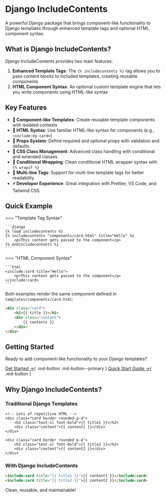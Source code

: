 # Django IncludeContents

A powerful Django package that brings component-like functionality to Django templates through enhanced template tags and optional HTML component syntax.

## What is Django IncludeContents?

Django IncludeContents provides two main features:

1. **Enhanced Template Tags**: The `{% includecontents %}` tag allows you to pass content blocks to included templates, creating reusable components
2. **HTML Component Syntax**: An optional custom template engine that lets you write components using HTML-like syntax

## Key Features

- **🧩 Component-like Templates**: Create reusable template components with isolated contexts
- **📝 HTML Syntax**: Use familiar HTML-like syntax for components (e.g., `<include:my-card>`)
- **🎯 Props System**: Define required and optional props with validation and defaults
- **🎨 CSS Class Management**: Advanced class handling with conditional and extended classes
- **🔀 Conditional Wrapping**: Clean conditional HTML wrapper syntax with `{% wrapif %}`
- **📄 Multi-line Tags**: Support for multi-line template tags for better readability
- **⚡ Developer Experience**: Great integration with Prettier, VS Code, and Tailwind CSS

## Quick Example

=== "Template Tag Syntax"

    ```django
    {% load includecontents %}
    {% includecontents "components/card.html" title="Hello" %}
        <p>This content gets passed to the component</p>
    {% endincludecontents %}
    ```

=== "HTML Component Syntax"

    ```html
    <include:card title="Hello">
        <p>This content gets passed to the component</p>
    </include:card>
    ```

Both examples render the same component defined in `templates/components/card.html`:

```html
<div class="card">
    <h2>{{ title }}</h2>
    <div class="content">
        {{ contents }}
    </div>
</div>
```

## Getting Started

Ready to add component-like functionality to your Django templates?

[Get Started →](installation.md){ .md-button .md-button--primary }
[Quick Start Guide →](quickstart.md){ .md-button }

## Why Django IncludeContents?

### Traditional Django Templates
```django
<!-- Lots of repetitive HTML -->
<div class="card border rounded p-4">
    <h2 class="text-xl font-bold">{{ title1 }}</h2>
    <div class="content">{{ content1 }}</div>
</div>

<div class="card border rounded p-4">
    <h2 class="text-xl font-bold">{{ title2 }}</h2>
    <div class="content">{{ content2 }}</div>
</div>
```

### With Django IncludeContents
```html
<include:card title="{{ title1 }}">{{ content1 }}</include:card>
<include:card title="{{ title2 }}">{{ content2 }}</include:card>
```

Clean, reusable, and maintainable!